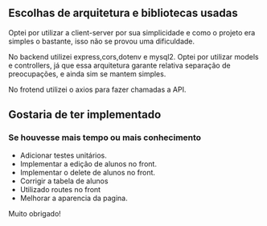 ## Escolhas de arquitetura e bibliotecas usadas
Optei por utilizar a client-server por sua simplicidade e como o projeto era simples o bastante, isso não se provou uma dificuldade. 

No backend utilizei express,cors,dotenv e mysql2. Optei por utilizar models e controllers, já que essa arquitetura garante relativa separação de preocupações, e ainda sim se mantem simples.

No frotend utilizei o axios para fazer chamadas a API.

## Gostaria de ter implementado

### Se houvesse mais tempo ou mais conhecimento

* Adicionar testes unitários.
* Implementar a edição de alunos no front.
* Implementar o delete de alunos no front.
* Corrigir a tabela de alunos
* Utilizado routes no front
* Melhorar a aparencia da pagina.


Muito obrigado!
